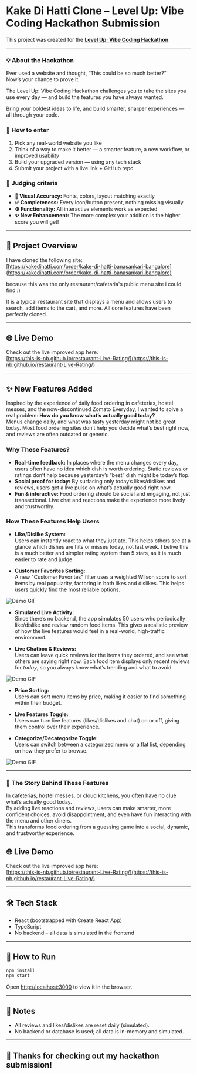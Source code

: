 # Kake Di Hatti Clone – Level Up: Vibe Coding Hackathon Submission

This project was created for the [**Level Up: Vibe Coding Hackathon**](https://lu.ma/6xqkxrzh?locale=en-GB&tk=3ZCOyF).

---

### 💡 About the Hackathon

Ever used a website and thought, “This could be so much better?”  
Now’s your chance to prove it.

The Level Up: Vibe Coding Hackathon challenges you to take the sites you use every day — and build the features you have always wanted.

Bring your boldest ideas to life, and build smarter, sharper experiences — all through your code.

### 🚀 How to enter

1. Pick any real-world website you like  
2. Think of a way to make it better — a smarter feature, a new workflow, or improved usability  
3. Build your upgraded version — using any tech stack  
4. Submit your project with a live link + GitHub repo  

### 🧪 Judging criteria

- **🎯 Visual Accuracy:** Fonts, colors, layout matching exactly  
- **✅ Completeness:** Every icon/button present, nothing missing visually  
- **⚙️ Functionality:** All interactive elements work as expected  
- **✨ New Enhancement:** The more complex your addition is the higher score you will get!

---

## 📝 Project Overview

I have cloned the following site:  
[https://kakedihatti.com/order/kake-di-hatti-banasankari-bangalore](https://kakedihatti.com/order/kake-di-hatti-banasankari-bangalore)

because this was the only restaurant/cafetaria's public menu site i could find :)

It is a typical restaurant site that displays a menu and allows users to search, add items to the cart, and more. All core features have been perfectly cloned.

---

## 🌐 Live Demo

Check out the live improved app here:  
[https://this-is-nb.github.io/restaurant-Live-Rating/](https://this-is-nb.github.io/restaurant-Live-Rating/)

---

## ✨ New Features Added

Inspired by the experience of daily food ordering in cafeterias, hostel messes, and the now-discontinued Zomato Everyday, I wanted to solve a real problem: **How do you know what’s actually good today?**  
Menus change daily, and what was tasty yesterday might not be great today. Most food ordering sites don’t help you decide what’s best right now, and reviews are often outdated or generic.

### Why These Features?  

- **Real-time feedback:** In places where the menu changes every day, users often have no idea which dish is worth ordering. Static reviews or ratings don’t help because yesterday’s “best” dish might be today’s flop.
- **Social proof for today:** By surfacing only today’s likes/dislikes and reviews, users get a live pulse on what’s actually good right now.
- **Fun & interactive:** Food ordering should be social and engaging, not just transactional. Live chat and reactions make the experience more lively and trustworthy.

### How These Features Help Users

- **Like/Dislike System:**  
  Users can instantly react to what they just ate. This helps others see at a glance which dishes are hits or misses today, not last week. I belive this is a much better and simpler rating system than 5 stars, as it is much easier to rate and judge.

- **Customer Favorites Sorting:**  
  A new "Customer Favorites" filter uses a weighted Wilson score to sort items by real popularity, factoring in both likes and dislikes. This helps users quickly find the most reliable options.

![Demo GIF](./LiveRatingsAndReviews.gif)

- **Simulated Live Activity:**  
  Since there’s no backend, the app simulates 50 users who periodically like/dislike and review random food items. This gives a realistic preview of how the live features would feel in a real-world, high-traffic environment.

- **Live Chatbox & Reviews:**  
  Users can leave quick reviews for the items they ordered, and see what others are saying right now. Each food item displays only recent reviews for *today*, so you always know what’s trending and what to avoid.

![Demo GIF](./LiveChatDemo.gif)

- **Price Sorting:**  
  Users can sort menu items by price, making it easier to find something within their budget.

- **Live Features Toggle:**  
  Users can turn live features (likes/dislikes and chat) on or off, giving them control over their experience.

- **Categorize/Decategorize Toggle:**  
  Users can switch between a categorized menu or a flat list, depending on how they prefer to browse.

![Demo GIF](./Categorize.gif)


---

### 🚀 The Story Behind These Features

In cafeterias, hostel messes, or cloud kitchens, you often have no clue what’s actually good today.  
By adding live reactions and reviews, users can make smarter, more confident choices, avoid disappointment, and even have fun interacting with the menu and other diners.  
This transforms food ordering from a guessing game into a social, dynamic, and trustworthy experience.

## 🌐 Live Demo

Check out the live improved app here:  
[https://this-is-nb.github.io/restaurant-Live-Rating/](https://this-is-nb.github.io/restaurant-Live-Rating/)

---


## 🛠️ Tech Stack

- React (bootstrapped with Create React App)
- TypeScript
- No backend – all data is simulated in the frontend

---

## 🚀 How to Run

```bash
npm install
npm start
```

Open [http://localhost:3000](http://localhost:3000) to view it in the browser.

---

## 📢 Notes

- All reviews and likes/dislikes are reset daily (simulated).
- No backend or database is used; all data is in-memory and simulated.

---

## 🙌 Thanks for checking out my hackathon submission!